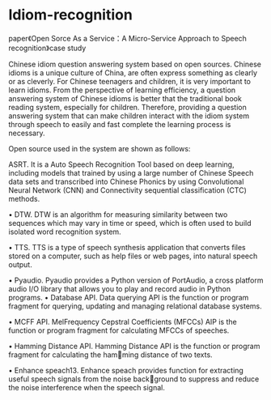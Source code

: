 # Idiom-recognition
paper《Open Sorce As a Service：A Micro-Service Approach to Speech recognition》case study 
  
  
  Chinese idiom question answering system based on open sources.
Chinese idioms is a unique culture of China, are often express
something as clearly or as cleverly. For Chinese teenagers
and children, it is very important to learn idioms. From
the perspective of learning efficiency, a question answering
system of Chinese idioms is better that the traditional book
reading system, especially for children. Therefore, providing
a question answering system that can make children interact
with the idiom system through speech to easily and fast
complete the learning process is necessary.

Open source used in the system are shown as follows:

 ASRT. It is a Auto Speech Recognition Tool based on
deep learning, including models that trained by using a
large number of Chinese Speech data sets and transcribed
into Chinese Phonics by using Convolutional Neural Network (CNN) and Connectivity sequential classification
(CTC) methods.

• DTW. DTW is an algorithm for measuring similarity
between two sequences which may vary in time or speed,
which is often used to build isolated word recognition
system.

• TTS. TTS is a type of speech synthesis application that
converts files stored on a computer, such as help files or
web pages, into natural speech output.

• Pyaudio. Pyaudio provides a Python version of PortAudio, a cross platform audio I/O library that allows you to
play and record audio in Python programs.
• Database API. Data querying API is the function or
program fragment for querying, updating and managing
relational database systems.

• MCFF API. MelFrequency Cepstral Coefficients
(MFCCs) AIP is the function or program fragment for
calculating MFCCs of speeches.

• Hamming Distance API. Hamming Distance API is the
function or program fragment for calculating the hamming distance of two texts.

• Enhance speach13. Enhance speach provides function for
extracting useful speech signals from the noise background to suppress and reduce the noise interference
when the speech signal.



